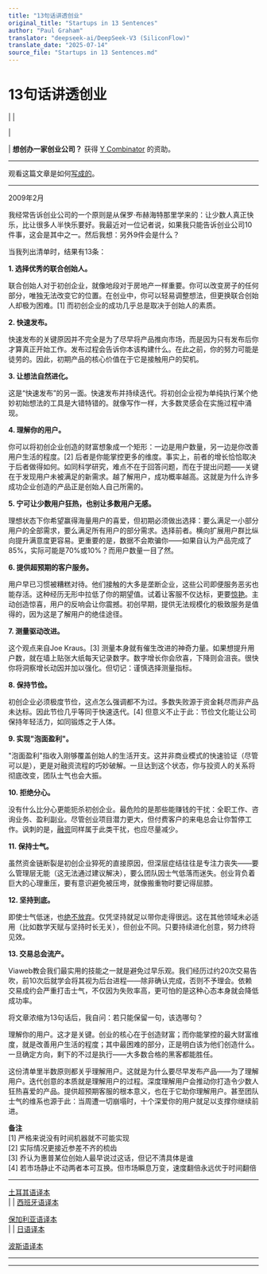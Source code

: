```yaml
---
title: "13句话讲透创业"
original_title: "Startups in 13 Sentences"
author: "Paul Graham"
translator: "deepseek-ai/DeepSeek-V3 (SiliconFlow)"
translate_date: "2025-07-14"
source_file: "Startups in 13 Sentences.md"
---
```


# 13句话讲透创业

| | [](index.html)  
  
|   
  
|  **想创办一家创业公司？** 获得 [Y Combinator](http://ycombinator.com/apply.html) 的资助。    
  
---  
观看这篇文章是如何[写成的](https://byronm.com/13sentences.html)。    
  
---  
  
2009年2月  
  
我经常告诉创业公司的一个原则是从保罗·布赫海特那里学来的：让少数人真正快乐，比让很多人半快乐要好。我最近对一位记者说，如果我只能告诉创业公司10件事，这会是其中之一。然后我想：另外9件会是什么？  
  
当我列出清单时，结果有13条：

**1. 选择优秀的联合创始人。**  

联合创始人对于初创企业，就像地段对于房地产一样重要。你可以改变房子的任何部分，唯独无法改变它的位置。在创业中，你可以轻易调整想法，但更换联合创始人却极为困难。[1] 而初创企业的成功几乎总是取决于创始人的素质。  

**2. 快速发布。**  

快速发布的关键原因并不完全是为了尽早将产品推向市场，而是因为只有发布后你才算真正开始工作。发布过程会告诉你本该构建什么。在此之前，你的努力可能是徒劳的。因此，初期产品的核心价值在于它是接触用户的契机。  

**3. 让想法自然进化。**  

这是“快速发布”的另一面。快速发布并持续迭代。将初创企业视为单纯执行某个绝妙初始想法的工具是大错特错的。就像写作一样，大多数灵感会在实施过程中涌现。  

**4. 理解你的用户。**  

你可以将初创企业创造的财富想象成一个矩形：一边是用户数量，另一边是你改善用户生活的程度。[2] 后者是你能掌控更多的维度。事实上，前者的增长恰恰取决于后者做得如何。如同科学研究，难点不在于回答问题，而在于提出问题——关键在于发现用户未被满足的新需求。越了解用户，成功概率越高。这就是为什么许多成功企业创造的产品正是创始人自己所需的。  

**5. 宁可让少数用户狂热，也别让多数用户无感。**  

理想状态下你希望赢得海量用户的喜爱，但初期必须做出选择：要么满足一小部分用户的全部需求，要么满足所有用户的部分需求。选择前者。横向扩展用户群比纵向提升满意度更容易。更重要的是，数据不会欺骗你——如果自认为产品完成了85%，实际可能是70%或10%？而用户数量一目了然。  

**6. 提供超预期的客户服务。**  

用户早已习惯被糟糕对待。他们接触的大多是垄断企业，这些公司即便服务恶劣也能存活。这种经历无形中拉低了你的期望值。试着让客服不仅达标，更要[惊艳](http://www.diaryofawebsite.com/blog/2008/07/wufoo-and-the-art-of-customer-service/)。主动创造惊喜，用户的反响会让你震撼。初创早期，提供无法规模化的极致服务是值得的，因为这是了解用户的绝佳途径。  

**7. 测量驱动改进。**  

这个观点来自Joe Kraus。[3] 测量本身就有催生改进的神奇力量。如果想提升用户数，就在墙上贴张大纸每天记录数字。数字增长你会欣喜，下降则会沮丧。很快你将洞察增长动因并加以强化。但切记：谨慎选择测量指标。  

**8. 保持节俭。**  

初创企业必须极度节俭，这点怎么强调都不为过。多数失败源于资金耗尽而非产品未达标。因此节俭几乎等同于快速迭代。[4] 但意义不止于此：节俭文化能让公司保持年轻活力，如同锻炼之于人体。  

**9. 实现"泡面盈利"。**  

"泡面盈利"指收入刚够覆盖创始人的生活开支。这并非商业模式的快速验证（尽管可以是），更是对融资流程的巧妙破解。一旦达到这个状态，你与投资人的关系将彻底改变，团队士气也会大振。  

**10. 拒绝分心。**  

没有什么比分心更能扼杀初创企业。最危险的是那些能赚钱的干扰：全职工作、咨询业务、盈利副业。尽管创业项目潜力更大，但付费客户的来电总会让你暂停工作。讽刺的是，[融资](fundraising.html)同样属于此类干扰，也应尽量减少。  

**11. 保持士气。**  

虽然资金链断裂是初创企业猝死的直接原因，但深层症结往往是专注力丧失——要么管理层无能（这无法通过建议解决），要么团队因士气低落而迷失。创业背负着巨大的心理重压，要有意识避免被压垮，就像搬重物时要记得屈膝。  

**12. 坚持到底。**  

即使士气低迷，也[绝不放弃](die.html)。仅凭坚持就足以带你走得很远。这在其他领域未必适用（比如数学天赋与坚持时长无关），但创业不同。只要持续进化创意，努力终将见效。  

**13. 交易总会流产。**  

Viaweb教会我们最实用的技能之一就是避免过早乐观。我们经历过约20次交易告吹，前10次后就学会将其视为后台进程——除非确认完成，否则不予理会。依赖交易成约会严重打击士气，不仅因为失败率高，更可怕的是这种心态本身就会降低成功率。

将文章浓缩为13句话后，我自问：若只能保留一句，该选哪句？

理解你的用户。这才是关键。创业的核心在于创造财富；而你能掌控的最大财富维度，就是改善用户生活的程度；其中最困难的部分，正是明白该为他们创造什么。一旦确定方向，剩下的不过是执行——大多数合格的黑客都能胜任。

这份清单里半数原则都关乎理解用户。这就是为什么要尽早发布产品——为了理解用户。迭代创意的本质就是理解用户的过程。深度理解用户会推动你打造令少数人狂热喜爱的产品。提供超预期客服的根本意义，也在于它助你理解用户。甚至团队士气的维系也源于此：当周遭一切崩塌时，十个深爱你的用户就足以支撑你继续前进。

**备注**  
[1] 严格来说没有时间机器就不可能实现  
[2] 实际情况更接近参差不齐的梳齿  
[3] 乔认为惠普某位创始人最早说过这话，但记不清具体是谁  
[4] 若市场静止不动两者本可互换。但市场瞬息万变，速度翻倍永远优于时间翻倍  

---  
[土耳其语译本](http://blog.tayfunsen.com/2009/05/13-cumlede-startuplar.html)  
| | [西班牙语译本](http://www.recursosparapymes.com/las-13-cosas-que-paul-graham-le-diria-a-un-emprendedor/)  

[保加利亚语译本](http://www.entrepreneur.bg/7301/dobriyat-startap-v-13-izrecheniya/)  
| | [日语译本](https://note.com/tokyojack/n/nb5598e41a3c0)  

[波斯语译本](https://virgool.io/@mahdikhashan/%D9%BE%D8%A7%D9%88%D9%84-%DA%AF%D8%B1%D8%A7%D9%87%D8%A7%D9%85-%D8%A7%D8%B3%D8%AA%D8%A7%D8%B1%D8%AA%D8%A7%D9%BE-%D8%AF%D8%B1-%D8%B3%DB%8C%D8%B2%D8%AF%D9%87-%D8%AC%D9%85%D9%84%D9%87-gduckqxgkoe6)  
  
  
  
  

* * *  
  
---
